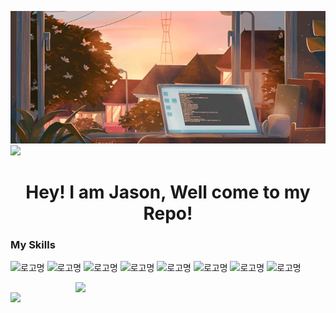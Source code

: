 ![logo](https://github.com/Jason-cloud-1/Jason-Cloud-1/blob/main/chuang.webp)  
![](https://komarev.com/ghpvc/?username=Jason-cloud-1&color=green)   
<h1 align="center">Hey! I am Jason, Well come to my Repo!</h1>  

### My Skills  
![로고명](https://img.shields.io/badge/AWS-232F3E.svg?&style=for-the-badge&logo=amazonaws&logoColor=white)
![로고명](https://img.shields.io/badge/Azure-0078D4.svg?&style=for-the-badge&logo=microsoftazure&logoColor=white) 
![로고명](https://img.shields.io/badge/Python-3776AB.svg?&style=for-the-badge&logo=Python&logoColor=white) 
![로고명](https://img.shields.io/badge/PowerShell-5391FE.svg?&style=for-the-badge&logo=powershell&logoColor=white) 
![로고명](https://img.shields.io/badge/Shell-FCC624.svg?&style=for-the-badge&logo=linux&logoColor=white) 
![로고명](https://img.shields.io/badge/Ansible-EE0000.svg?&style=for-the-badge&logo=ansible&logoColor=white)
![로고명](https://img.shields.io/badge/Kubernetes-326CE5.svg?&style=for-the-badge&logo=kubernetes&logoColor=white)
![로고명](https://img.shields.io/badge/EKS-FF9900.svg?&style=for-the-badge&logo=amazoneks&logoColor=white) 

<img align="right" width="400"  src="https://github-readme-stats.vercel.app/api?username=Jason-cloud-1&theme=dark&show_icons=true">             
<img align="left" width="400" src="https://github-readme-stats.vercel.app/api/top-langs/?username=Jason-cloud-1&layout=compact&theme=tokyonight">   








